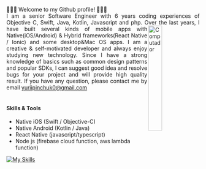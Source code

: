<p align="justify">
  👋👋👋 Welcome to my Github profile! 👋👋👋<br>
  I am a senior Software Engineer with 6 years coding experiences of Objective C, Swift, Java, Kotlin, Javascript and php.
  Over the last years, <img src="https://media.giphy.com/media/v1.Y2lkPTc5MGI3NjExM2RjNmJhOTc0ODhlNjk1MzVkMDQ0ZmI3YmQxZmI2Y2VhZGM1Y2FjNyZjdD1n/3o7qE1YN7aBOFPRw8E/giphy.gif?raw=true" width="26.5%" height=auto align="right" alt="Computador"> I have built several kinds of mobile apps with Native(iOS/Android) & Hybrid frameworks(React Native / Ionic) and some desktop&Mac OS apps.  I am a creative & self-motivated developer and always enjoy studying new technology. 
  Since I have a strong knowledge of basics such as common design patterns and popular SDKs, I can suggest good idea and resolve bugs for your
project and will provide high quality result.
  If you have any question, please contact me by email <a href="yuriipinchuk0@gmail.com">yuriipinchuk0@gmail.com</a><br><br>  

#### Skills & Tools
  
  - Native iOS (Swift / Objective-C)
  - Native Android (Kotlin / Java)
  - React Native (javascript/typescript)
  - Node js (firebase cloud function, aws lambda function)
  
[![My Skills](https://skillicons.dev/icons?i=swift,kotlin,react,androidstudio,nodejs,firebase,github&perline=15&theme=dark)](https://skillicons.dev)
